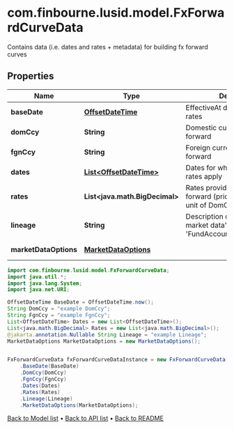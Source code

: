 # com.finbourne.lusid.model.FxForwardCurveData
Contains data (i.e. dates and rates + metadata) for building fx forward curves

## Properties

Name | Type | Description | Notes
------------ | ------------- | ------------- | -------------
**baseDate** | [**OffsetDateTime**](OffsetDateTime.md) | EffectiveAt date of the quoted rates | [default to OffsetDateTime]
**domCcy** | **String** | Domestic currency of the fx forward | [default to String]
**fgnCcy** | **String** | Foreign currency of the fx forward | [default to String]
**dates** | [**List&lt;OffsetDateTime&gt;**](OffsetDateTime.md) | Dates for which the forward rates apply | [default to List<OffsetDateTime>]
**rates** | **List&lt;java.math.BigDecimal&gt;** | Rates provided for the fx forward (price in FgnCcy per unit of DomCcy) | [default to List<java.math.BigDecimal>]
**lineage** | **String** | Description of the complex market data&#39;s lineage e.g. &#39;FundAccountant_GreenQuality&#39;. | [optional] [default to String]
**marketDataOptions** | [**MarketDataOptions**](MarketDataOptions.md) |  | [optional] [default to MarketDataOptions]

```java
import com.finbourne.lusid.model.FxForwardCurveData;
import java.util.*;
import java.lang.System;
import java.net.URI;

OffsetDateTime BaseDate = OffsetDateTime.now();
String DomCcy = "example DomCcy";
String FgnCcy = "example FgnCcy";
List<OffsetDateTime> Dates = new List<OffsetDateTime>();
List<java.math.BigDecimal> Rates = new List<java.math.BigDecimal>();
@jakarta.annotation.Nullable String Lineage = "example Lineage";
MarketDataOptions MarketDataOptions = new MarketDataOptions();


FxForwardCurveData fxForwardCurveDataInstance = new FxForwardCurveData()
    .BaseDate(BaseDate)
    .DomCcy(DomCcy)
    .FgnCcy(FgnCcy)
    .Dates(Dates)
    .Rates(Rates)
    .Lineage(Lineage)
    .MarketDataOptions(MarketDataOptions);
```


[Back to Model list](../README.md#documentation-for-models) &#8226; [Back to API list](../README.md#documentation-for-api-endpoints) &#8226; [Back to README](../README.md)
